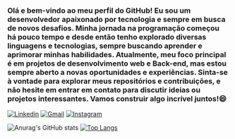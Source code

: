 ### Olá e bem-vindo ao meu perfil do GitHub! Eu sou um desenvolvedor apaixonado por tecnologia e sempre em busca de novos desafios. Minha jornada na programação começou há pouco tempo e desde então tenho explorado diversas linguagens e tecnologias, sempre buscando aprender e aprimorar minhas habilidades. Atualmente, meu foco principal é em projetos de desenvolvimento web e Back-end, mas estou sempre aberto a novas oportunidades e experiências. Sinta-se à vontade para explorar meus repositórios e contribuições, e não hesite em entrar em contato para discutir ideias ou projetos interessantes. Vamos construir algo incrível juntos!😄

[![Linkedin](https://img.shields.io/badge/LinkedIn-0077B5?style=for-the-badge&logo=linkedin&logoColor=white)](https://www.linkedin.com/in/welderc)
[![Gmail](https://img.shields.io/badge/Gmail-D14836?style=for-the-badge&logo=gmail&logoColor=white)](welder.carlos53@gmail.com)
[![Instagram](https://img.shields.io/badge/Instagram-E4405F?style=for-the-badge&logo=instagram&logoColor=white)](https://instagram.com/elderscrols3?igshid=YmMyMTA2M2Y=)

![Anurag's GitHub stats](https://github-readme-stats.vercel.app/api?username=anuraghazra&show_icons=true&theme=transparent)
[![Top Langs](https://github-readme-stats.vercel.app/api/top-langs/?username=anuraghazra&layout=compact)](https://github.com/anuraghazra/github-readme-stats)
